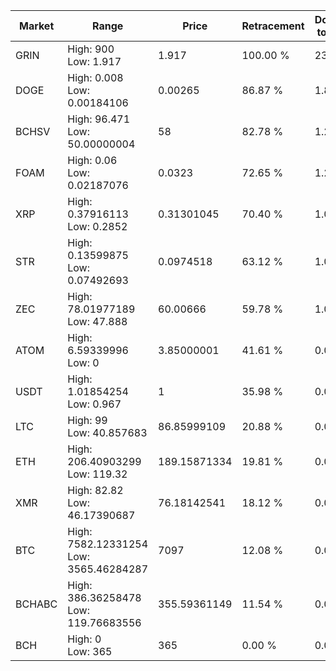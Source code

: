 | Market | Range | Price| Retracement | Doubles to 50% |
| --- | --- | --- | --- | --- |
| GRIN | High: 900<br />Low: 1.917 | 1.917 | 100.00 % | 235.24 |
| DOGE | High: 0.008<br />Low: 0.00184106 | 0.00265 | 86.87 % | 1.86 |
| BCHSV | High: 96.471<br />Low: 50.00000004 | 58 | 82.78 % | 1.26 |
| FOAM | High: 0.06<br />Low: 0.02187076 | 0.0323 | 72.65 % | 1.27 |
| XRP | High: 0.37916113<br />Low: 0.2852 | 0.31301045 | 70.40 % | 1.06 |
| STR | High: 0.13599875<br />Low: 0.07492693 | 0.0974518 | 63.12 % | 1.08 |
| ZEC | High: 78.01977189<br />Low: 47.888 | 60.00666 | 59.78 % | 1.05 |
| ATOM | High: 6.59339996<br />Low: 0 | 3.85000001 | 41.61 % | 0.00 |
| USDT | High: 1.01854254<br />Low: 0.967 | 1 | 35.98 % | 0.00 |
| LTC | High: 99<br />Low: 40.857683 | 86.85999109 | 20.88 % | 0.00 |
| ETH | High: 206.40903299<br />Low: 119.32 | 189.15871334 | 19.81 % | 0.00 |
| XMR | High: 82.82<br />Low: 46.17390687 | 76.18142541 | 18.12 % | 0.00 |
| BTC | High: 7582.12331254<br />Low: 3565.46284287 | 7097 | 12.08 % | 0.00 |
| BCHABC | High: 386.36258478<br />Low: 119.76683556 | 355.59361149 | 11.54 % | 0.00 |
| BCH | High: 0<br />Low: 365 | 365 | 0.00 % | 0.00 |
